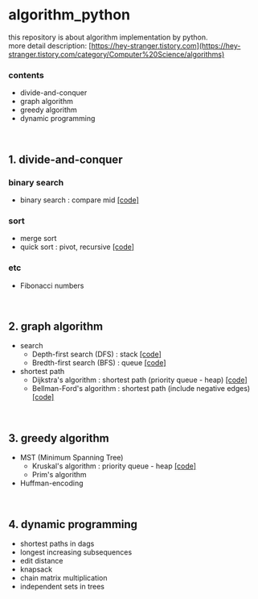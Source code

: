 # algorithm_python
this repository is about algorithm implementation by python.<br/>more detail description: [https://hey-stranger.tistory.com](https://hey-stranger.tistory.com/category/Computer%20Science/algorithms)
<br/>
### contents
- divide-and-conquer
- graph algorithm
- greedy algorithm
- dynamic programming
<br/>


## 1. divide-and-conquer
### binary search
- binary search : compare mid  [[code]](https://github.com/gompaang/algorithm_python/blob/master/binary_search.py)
### sort
- merge sort 
- quick sort : pivot, recursive  [[code]](https://github.com/gompaang/algorithm_python/blob/master/quick_sort.py)
### etc
- Fibonacci numbers
<br/>

## 2. graph algorithm
- search
  - Depth-first search (DFS) : stack  [[code]](https://github.com/gompaang/algorithm_python/blob/master/depth_first_search.py)
  - Bredth-first search (BFS) : queue  [[code]](https://github.com/gompaang/algorithm_python/blob/master/breadth_first_search.py)
- shortest path
  - Dijkstra's algorithm : shortest path (priority queue - heap)  [[code]](https://github.com/gompaang/algorithm_python/blob/master/dijkstra.py)
  - Bellman-Ford's algorithm : shortest path (include negative edges)  [[code]](https://github.com/gompaang/algorithm_python/blob/master/bellman_ford.py)
<br/>

## 3. greedy algorithm
- MST (Minimum Spanning Tree)
  - Kruskal's algorithm : priority queue - heap [[code]](https://github.com/gompaang/algorithm_python/blob/master/kruskal.py)
  - Prim's algorithm
- Huffman-encoding
<br/>

## 4. dynamic programming
- shortest paths in dags
- longest increasing subsequences
- edit distance
- knapsack
- chain matrix multiplication
- independent sets in trees
<br/>

